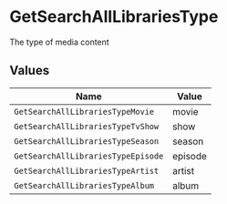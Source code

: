 # GetSearchAllLibrariesType

The type of media content



## Values

| Name                               | Value                              |
| ---------------------------------- | ---------------------------------- |
| `GetSearchAllLibrariesTypeMovie`   | movie                              |
| `GetSearchAllLibrariesTypeTvShow`  | show                               |
| `GetSearchAllLibrariesTypeSeason`  | season                             |
| `GetSearchAllLibrariesTypeEpisode` | episode                            |
| `GetSearchAllLibrariesTypeArtist`  | artist                             |
| `GetSearchAllLibrariesTypeAlbum`   | album                              |